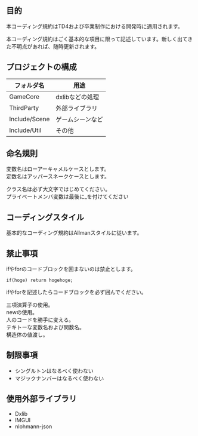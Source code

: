 ## 目的

本コーディング規約はTD4および卒業制作における開発時に適用されます。

本コーディング規約はごく基本的な項目に限って記述しています。新しく出てきた不明点があれば、随時更新されます。

## プロジェクトの構成

| フォルダ名 | 用途 |
|-----------|-----------|
| GameCore      | dxlibなどの処理 |
| ThirdParty      | 外部ライブラリ |
| Include/Scene      | ゲームシーンなど |
| Include/Util      | その他 |


## 命名規則

変数名はローアーキャメルケースとします。  
定数名はアッパースネークケースとします。

クラス名は必ず大文字ではじめてください。  
プライベートメンバ変数は最後に_を付けてください

## コーディングスタイル

基本的なコーディング規約はAllmanスタイルに従います。

## 禁止事項

ifやforのコードブロックを囲まないのは禁止とします。
```
if(hoge) return hogehoge;
```
ifやforを記述したらコードブロックを必ず囲んでください。

三項演算子の使用。  
newの使用。  
人のコードを勝手に変える。  
テキトーな変数名および関数名。  
構造体の値渡し。

## 制限事項

- シングルトンはなるべく使わない
- マジックナンバーはなるべく使わない

## 使用外部ライブラリ
- Dxlib
- IMGUI
- nlohmann-json
